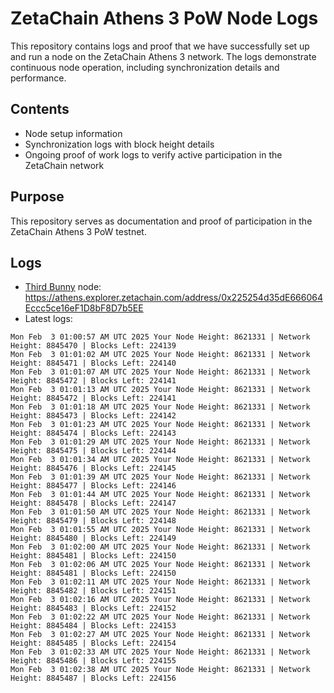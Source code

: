 # ZetaChain Athens 3 PoW Node Logs
This repository contains logs and proof that we have successfully set up and run a node on the ZetaChain Athens 3 network. The logs demonstrate continuous node operation, including synchronization details and performance.

## Contents
- Node setup information
- Synchronization logs with block height details
- Ongoing proof of work logs to verify active participation in the ZetaChain network

## Purpose
This repository serves as documentation and proof of participation in the ZetaChain Athens 3 PoW testnet.

## Logs

- [Third Bunny](https://thirdbunny.xyz/) node: https://athens.explorer.zetachain.com/address/0x225254d35dE666064Eccc5ce16eF1D8bF8D7b5EE
- Latest logs:
```
Mon Feb  3 01:00:57 AM UTC 2025 Your Node Height: 8621331 | Network Height: 8845470 | Blocks Left: 224139
Mon Feb  3 01:01:02 AM UTC 2025 Your Node Height: 8621331 | Network Height: 8845471 | Blocks Left: 224140
Mon Feb  3 01:01:07 AM UTC 2025 Your Node Height: 8621331 | Network Height: 8845472 | Blocks Left: 224141
Mon Feb  3 01:01:13 AM UTC 2025 Your Node Height: 8621331 | Network Height: 8845472 | Blocks Left: 224141
Mon Feb  3 01:01:18 AM UTC 2025 Your Node Height: 8621331 | Network Height: 8845473 | Blocks Left: 224142
Mon Feb  3 01:01:23 AM UTC 2025 Your Node Height: 8621331 | Network Height: 8845474 | Blocks Left: 224143
Mon Feb  3 01:01:29 AM UTC 2025 Your Node Height: 8621331 | Network Height: 8845475 | Blocks Left: 224144
Mon Feb  3 01:01:34 AM UTC 2025 Your Node Height: 8621331 | Network Height: 8845476 | Blocks Left: 224145
Mon Feb  3 01:01:39 AM UTC 2025 Your Node Height: 8621331 | Network Height: 8845477 | Blocks Left: 224146
Mon Feb  3 01:01:44 AM UTC 2025 Your Node Height: 8621331 | Network Height: 8845478 | Blocks Left: 224147
Mon Feb  3 01:01:50 AM UTC 2025 Your Node Height: 8621331 | Network Height: 8845479 | Blocks Left: 224148
Mon Feb  3 01:01:55 AM UTC 2025 Your Node Height: 8621331 | Network Height: 8845480 | Blocks Left: 224149
Mon Feb  3 01:02:00 AM UTC 2025 Your Node Height: 8621331 | Network Height: 8845481 | Blocks Left: 224150
Mon Feb  3 01:02:06 AM UTC 2025 Your Node Height: 8621331 | Network Height: 8845481 | Blocks Left: 224150
Mon Feb  3 01:02:11 AM UTC 2025 Your Node Height: 8621331 | Network Height: 8845482 | Blocks Left: 224151
Mon Feb  3 01:02:16 AM UTC 2025 Your Node Height: 8621331 | Network Height: 8845483 | Blocks Left: 224152
Mon Feb  3 01:02:22 AM UTC 2025 Your Node Height: 8621331 | Network Height: 8845484 | Blocks Left: 224153
Mon Feb  3 01:02:27 AM UTC 2025 Your Node Height: 8621331 | Network Height: 8845485 | Blocks Left: 224154
Mon Feb  3 01:02:33 AM UTC 2025 Your Node Height: 8621331 | Network Height: 8845486 | Blocks Left: 224155
Mon Feb  3 01:02:38 AM UTC 2025 Your Node Height: 8621331 | Network Height: 8845487 | Blocks Left: 224156
```
